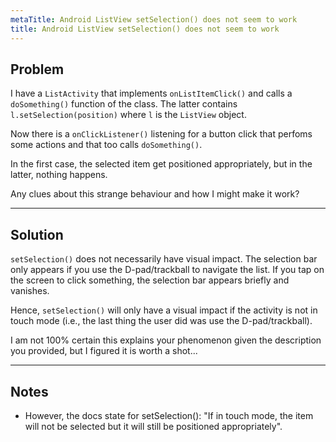 ```yaml
---
metaTitle: Android ListView setSelection() does not seem to work
title: Android ListView setSelection() does not seem to work
---
```


## Problem

I have a `ListActivity` that implements `onListItemClick()` and calls a `doSomething()` function of the class. The latter contains `l.setSelection(position)` where `l` is the `ListView` object.


Now there is a `onClickListener()` listening for a button click that perfoms some actions and that too calls `doSomething()`.


In the first case, the selected item get positioned appropriately, but in the latter, nothing happens.


Any clues about this strange behaviour and how I might make it work?



---

## Solution

`setSelection()` does not necessarily have visual impact. The selection bar only appears if you use the D-pad/trackball to navigate the list. If you tap on the screen to click something, the selection bar appears briefly and vanishes.


Hence, `setSelection()` will only have a visual impact if the activity is not in touch mode (i.e., the last thing the user did was use the D-pad/trackball).


I am not 100% certain this explains your phenomenon given the description you provided, but I figured it is worth a shot...



---

## Notes

- However, the docs state for setSelection(): "If in touch mode, the item will not be selected but it will still be positioned appropriately".
